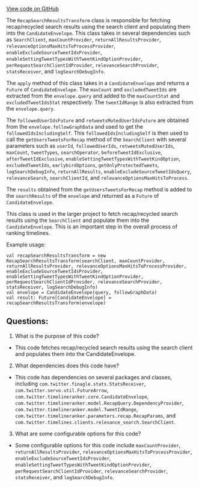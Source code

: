[View code on GitHub](https://github.com/misbahsy/the-algorithm/timelineranker/server/src/main/scala/com/twitter/timelineranker/common/RecapSearchResultsTransform.scala)

The `RecapSearchResultsTransform` class is responsible for fetching recap/recycled search results using the search client and populating them into the `CandidateEnvelope`. This class takes in several dependencies such as `SearchClient`, `maxCountProvider`, `returnAllResultsProvider`, `relevanceOptionsMaxHitsToProcessProvider`, `enableExcludeSourceTweetIdsProvider`, `enableSettingTweetTypesWithTweetKindOptionProvider`, `perRequestSearchClientIdProvider`, `relevanceSearchProvider`, `statsReceiver`, and `logSearchDebugInfo`. 

The `apply` method of this class takes in a `CandidateEnvelope` and returns a `Future` of `CandidateEnvelope`. The `maxCount` and `excludedTweetIds` are extracted from the `envelope.query` and added to the `maxCountStat` and `excludedTweetIdsStat` respectively. The `tweetIdRange` is also extracted from the `envelope.query`. 

The `followedUserIdsFuture` and `retweetsMutedUserIdsFuture` are obtained from the `envelope.followGraphData` and used to get the `followedIdsIncludingSelf`. This `followedIdsIncludingSelf` is then used to call the `getUsersTweetsForRecap` method of the `SearchClient` with several parameters such as `userId`, `followedUserIds`, `retweetsMutedUserIds`, `maxCount`, `tweetTypes`, `searchOperator`, `beforeTweetIdExclusive`, `afterTweetIdExclusive`, `enableSettingTweetTypesWithTweetKindOption`, `excludedTweetIds`, `earlybirdOptions`, `getOnlyProtectedTweets`, `logSearchDebugInfo`, `returnAllResults`, `enableExcludeSourceTweetIdsQuery`, `relevanceSearch`, `searchClientId`, and `relevanceOptionsMaxHitsToProcess`. 

The `results` obtained from the `getUsersTweetsForRecap` method is added to the `searchResults` of the `envelope` and returned as a `Future` of `CandidateEnvelope`. 

This class is used in the larger project to fetch recap/recycled search results using the `SearchClient` and populate them into the `CandidateEnvelope`. This is an important step in the overall process of ranking timelines. 

Example usage:

```
val recapSearchResultsTransform = new RecapSearchResultsTransform(searchClient, maxCountProvider, returnAllResultsProvider, relevanceOptionsMaxHitsToProcessProvider, enableExcludeSourceTweetIdsProvider, enableSettingTweetTypesWithTweetKindOptionProvider, perRequestSearchClientIdProvider, relevanceSearchProvider, statsReceiver, logSearchDebugInfo)
val envelope = CandidateEnvelope(query, followGraphData)
val result: Future[CandidateEnvelope] = recapSearchResultsTransform(envelope)
```
## Questions: 
 1. What is the purpose of this code?
- This code fetches recap/recycled search results using the search client and populates them into the CandidateEnvelope.

2. What dependencies does this code have?
- This code has dependencies on several packages and classes, including `com.twitter.finagle.stats.StatsReceiver`, `com.twitter.servo.util.FutureArrow`, `com.twitter.timelineranker.core.CandidateEnvelope`, `com.twitter.timelineranker.model.RecapQuery.DependencyProvider`, `com.twitter.timelineranker.model.TweetIdRange`, `com.twitter.timelineranker.parameters.recap.RecapParams`, and `com.twitter.timelines.clients.relevance_search.SearchClient`.

3. What are some configurable options for this code?
- Some configurable options for this code include `maxCountProvider`, `returnAllResultsProvider`, `relevanceOptionsMaxHitsToProcessProvider`, `enableExcludeSourceTweetIdsProvider`, `enableSettingTweetTypesWithTweetKindOptionProvider`, `perRequestSearchClientIdProvider`, `relevanceSearchProvider`, `statsReceiver`, and `logSearchDebugInfo`.